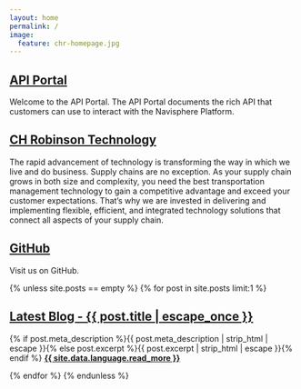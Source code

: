 ```yaml
---
layout: home
permalink: /
image:
  feature: chr-homepage.jpg
---
```


<div class="tiles">

<div class="tile is-4">
  <h2 class="post-title"><a href="https://developer.chrobinson.com/">API Portal</a></h2>
  <p class="post-excerpt">Welcome to the API Portal.  The API Portal documents the rich API that customers can use to interact with the Navisphere Platform.</p>
</div><!-- /.tile -->

<div class="tile is-4">
  <h2 class="post-title"><a href="https://www.chrobinson.com/en-us/about-us/technology/">CH Robinson Technology</a></h2>
  <p class="post-excerpt">The rapid advancement of technology is transforming the way in which we live and do business. Supply chains are no exception. As your supply chain grows in both size and complexity, you need the best transportation management technology to gain a competitive advantage and exceed your customer expectations. That’s why we are invested in delivering and implementing flexible, efficient, and integrated technology solutions that connect all aspects of your supply chain.</p>
</div><!-- /.tile -->

<div class="tile is-4">
  <h2 class="post-title"><a href="https://ch-robinson.github.com/">GitHub</a></h2>
  <p class="post-excerpt">Visit us on GitHub.</p>
</div><!-- /.tile -->

<div class="tile is-4">
{% unless site.posts == empty %}
{% for post in site.posts limit:1 %}
    <h2 class="post-title"><a href="{{ site.url }}{{ site.baseurl }}{{ post.url }}">Latest Blog - {{ post.title | escape_once }}</a></h2>
    <p class="post-excerpt">
        {% if post.meta_description %}{{ post.meta_description | strip_html | escape }}{% else post.excerpt %}{{ post.excerpt | strip_html | escape }}{% endif %}
        <a href="{{ site.url }}{{ site.baseurl }}{{ post.url }}" title="Read {{ post.title | escape_once }}"><strong>{{ site.data.language.read_more }}</strong></a>
    </p>
{% endfor %}
{% endunless %}
</div><!-- /.tile -->

</div><!-- /.tiles -->
